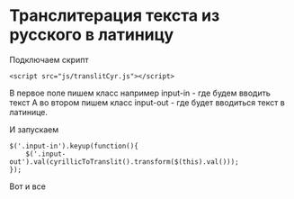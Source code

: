 # Транслитерация текста из русского в латиницу #

Подключаем скрипт

	<script src="js/translitCyr.js"></script>

В первое поле пишем класс например input-in - где будем вводить текст
А во втором пишем класс  input-out - где будет вводиться текст в латинице.

И запускаем

	$('.input-in').keyup(function(){
    	$('.input-out').val(cyrillicToTranslit().transform($(this).val()));
	});

Вот и все